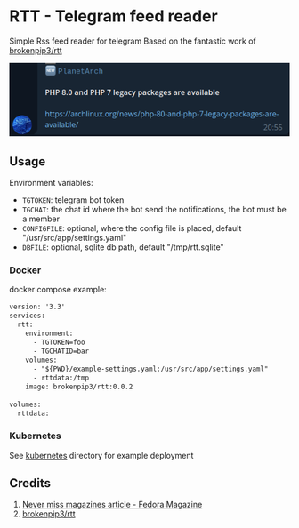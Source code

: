 # RTT - Telegram feed reader

Simple Rss feed reader for telegram
Based on the fantastic work of [brokenpip3/rtt](https://github.com/brokenpip3/rtt)

![example](docs/example.png)

## Usage

Environment variables:

* `TGTOKEN`: telegram bot token
* `TGCHAT`: the chat id where the bot send the notifications, the bot must be a member
* `CONFIGFILE`: optional, where the config file is placed, default "/usr/src/app/settings.yaml"
* `DBFILE`: optional, sqlite db path, default "/tmp/rtt.sqlite"

### Docker

docker compose example:

```shell
version: '3.3'
services:
  rtt:
    environment:
      - TGTOKEN=foo
      - TGCHATID=bar
    volumes:
      - "${PWD}/example-settings.yaml:/usr/src/app/settings.yaml"
      - rttdata:/tmp
    image: brokenpip3/rtt:0.0.2

volumes:
  rttdata:
```

### Kubernetes

See [kubernetes](./kubernetes) directory for example deployment

## Credits

1. [Never miss magazines article - Fedora Magazine](https://fedoramagazine.org/never-miss-magazines-article-build-rss-notification-system/)
2. [brokenpip3/rtt](https://github.com/brokenpip3/rtt)
